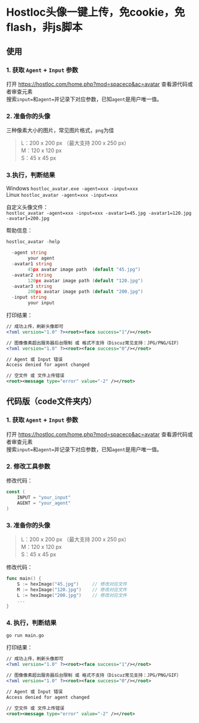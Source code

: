 # Hostloc头像一键上传，免cookie，免flash，非js脚本

## 使用

### 1. 获取 `Agent` + `Input` 参数
打开 https://hostloc.com/home.php?mod=spacecp&ac=avatar 查看源代码或者审查元素  
搜索`input=`和`agent=`并记录下对应参数，已知`agent`是用户唯一值。

### 2. 准备你的头像
三种像素大小的图片，常见图片格式，`png`为佳
> L：200 x 200 px （最大支持 200 x 250 px）  
> M：120 x 120 px  
> S：45 x 45 px

### 3.执行，判断结果

Windows `hostloc_avatar.exe -agent=xxx -input=xxx`  
Linux `hostloc_avatar -agent=xxx -input=xxx`

自定义头像文件：  
`hostloc_avatar -agent=xxx -input=xxx -avatar1=45.jpg -avatar1=120.jpg -avatar1=200.jpg`

帮助信息：
```go
hostloc_avatar -help

  -agent string
        your agent
  -avatar1 string
        45px avatar image path  (default "45.jpg")
  -avatar2 string
        120px avatar image path (default "120.jpg")
  -avatar3 string
        200px avatar image path (default "200.jpg")
  -input string
        your input
```

打印结果：

```xml
// 成功上传，刷新头像即可
<?xml version="1.0" ?><root><face success="1"/></root>

// 图像像素超出服务器后台限制 或 格式不支持（Discuz常见支持：JPG/PNG/GIF）
<?xml version="1.0" ?><root><face success="0"/></root>

// Agent 或 Input 错误
Access denied for agent changed

// 空文件 或 文件上传错误
<root><message type="error" value="-2" /></root>
```

## 代码版（code文件夹内）
### 1. 获取 `Agent` + `Input` 参数
打开 https://hostloc.com/home.php?mod=spacecp&ac=avatar 查看源代码或者审查元素  
搜索`input=`和`agent=`并记录下对应参数，已知`agent`是用户唯一值。

### 2. 修改工具参数
修改代码：
```go
const (
	INPUT = "your_input"
	AGENT = "your_agent"
)
```

### 3. 准备你的头像
> L：200 x 200 px （最大支持 200 x 250 px）  
> M：120 x 120 px  
> S：45 x 45 px

修改代码：
```go
func main() {
	S := hexImage("45.jpg")     // 修改对应文件
	M := hexImage("120.jpg")    // 修改对应文件
	L := hexImage("200.jpg")    // 修改对应文件
	... 
}
```

### 4. 执行，判断结果

`go run main.go`

打印结果：

```xml
// 成功上传，刷新头像即可
<?xml version="1.0" ?><root><face success="1"/></root>

// 图像像素超出服务器后台限制 或 格式不支持（Discuz常见支持：JPG/PNG/GIF）
<?xml version="1.0" ?><root><face success="0"/></root>

// Agent 或 Input 错误
Access denied for agent changed

// 空文件 或 文件上传错误
<root><message type="error" value="-2" /></root>
```